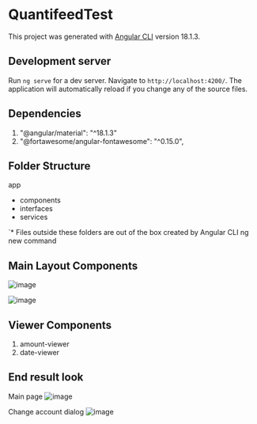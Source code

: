 # QuantifeedTest

This project was generated with [Angular CLI](https://github.com/angular/angular-cli) version 18.1.3.

## Development server

Run `ng serve` for a dev server. Navigate to `http://localhost:4200/`. The application will automatically reload if you change any of the source files.

## Dependencies
1. "@angular/material": "^18.1.3"
2. "@fortawesome/angular-fontawesome": "^0.15.0",

## Folder Structure
app
  * components
  * interfaces
  * services

`* Files outside these folders are out of the box created by Angular CLI ng new command

## Main Layout Components
![image](https://github.com/user-attachments/assets/180206a4-e4b2-424b-a2da-d4d01f287f18)

![image](https://github.com/user-attachments/assets/a538fd3a-a37b-4271-8fd0-c8f8563898d2)

## Viewer Components
1. amount-viewer
2. date-viewer

## End result look
Main page
![image](https://github.com/user-attachments/assets/1fa7a042-fbcc-4b2b-aeaa-40e156b2f98f)

Change account dialog
![image](https://github.com/user-attachments/assets/f9e1da40-5e7b-45f1-8b4e-b72b0c85972e)

